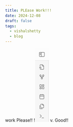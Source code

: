 ```yaml
---
title: PLEase Work!!!
date: 2024-12-08
draft: false
tags:
  - vishalshetty
  - blog
---
```

work Please!!
!![Image Description](/images/Pasted%20image%2020241210211253.png)
v. Good!!
